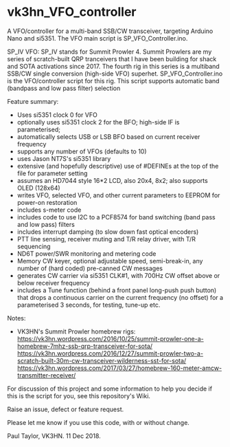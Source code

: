 # vk3hn_VFO_controller
A VFO/controller for a multi-band SSB/CW transceiver, targeting Arduino Nano and si5351. The VFO main script is SP_VFO_Controller.ino. 

SP_IV VFO:
SP_IV stands for Summit Prowler 4.  Summit Prowlers are my series of scratch-built QRP tranceivers that I have been building for shack and SOTA activations since 2017.  The fourth rig in this series is a multiband SSB/CW single conversion (high-side VFO) superhet.  SP_VFO_Controller.ino is the VFO/controller script for this rig.  This script supports automatic band (bandpass and low pass filter) selection

Feature summary:
* Uses si5351 clock 0 for VFO 
* optionally uses si5351 clock 2 for the BFO; high-side IF is parameterised; 
* automatically selects USB or LSB BFO based on current receiver frequency
* supports any number of VFOs (defaults to 10)
* uses Jason NT7S's si5351 library 
* extensive (and hopefully descriptive) use of #DEFINEs at the top of the file for parameter setting 
* assumes an HD7044 style 16*2 LCD, also 20x4, 8x2; also supports OLED (128x64)
* writes VFO, selected VFO, and other current parameters to EEPROM for power-on restoration 
* includes s-meter code 
* includes code to use I2C to a PCF8574 for band switching (band pass and low pass) filters
* includes interrupt damping (to slow down fast optical encoders)
* PTT line sensing, receiver muting and T/R relay driver, with T/R sequencing  
* ND6T power/SWR monitoring and metering code 
* Memory CW keyer, optional adjustable speed, semi-break-in, any number of (hard coded) pre-canned CW messages
* generates CW carrier via si5351 CLK#1, with 700Hz CW offset above or below receiver frequency
* includes a Tune function (behind a front panel long-push push button) that drops a continuous carrier on the current frequency (no offset) for a parameterised 3 seconds, for testing, tune-up etc.   

Notes:
* VK3HN's Summit Prowler homebrew rigs: 
https://vk3hn.wordpress.com/2016/10/25/summit-prowler-one-a-homebrew-7mhz-ssb-qrp-transceiver-for-sota/ 
https://vk3hn.wordpress.com/2016/12/27/summit-prowler-two-a-scratch-built-30m-cw-transceiver-wilderness-sst-for-sota/
https://vk3hn.wordpress.com/2017/03/27/homebrew-160-meter-amcw-transmitter-receiver/

For discussion of this project and some information to help you decide if this is the script for you, see this repository's Wiki.

Raise an issue, defect or feature request.  

Please let me know if you use this code, with or without change. 

Paul Taylor, VK3HN.  11 Dec 2018.
